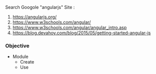 Search Googole "angularjs"
Site :  
1. https://angularjs.org/
2. https://www.w3schools.com/angular/
3. https://www.w3schools.com/angular/angular_intro.asp
4. https://blog.devahoy.com/blog/2015/05/getting-started-angular-js

### Objective 
 
- Module 
  - Create 
  - Use
 